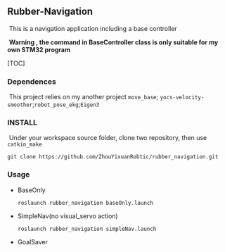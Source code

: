 ## Rubber-Navigation

​	This is a navigation application including a base controller

​	 **Warning , the command in BaseController class is only suitable for my own STM32 program**

[TOC]

### Dependences

​	This project relies on my another project `move_base`; `yocs-velocity-smoother`;`robot_pose_ekg`;`Eigen3`

### INSTALL

​	Under your workspace source folder, clone two repository, then use `catkin_make`

```
git clone https://github.com/ZhouYixuanRobtic/rubber_navigation.git
```

### Usage

 - BaseOnly

   ```
   roslaunch rubber_navigation baseOnly.launch
   ```

- SimpleNav(no visual_servo action)

  ```
  roslaunch rubber_navigation simpleNav.launch
  ```

- GoalSaver